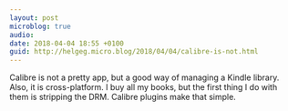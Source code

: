 ```yaml
---
layout: post
microblog: true
audio: 
date: 2018-04-04 18:55 +0100
guid: http://helgeg.micro.blog/2018/04/04/calibre-is-not.html
---
```

Calibre is not a pretty app, but a good way of managing a Kindle library. Also, it is cross-platform. I buy all my books, but the first thing I do with them is stripping the DRM. Calibre plugins make that simple. 
